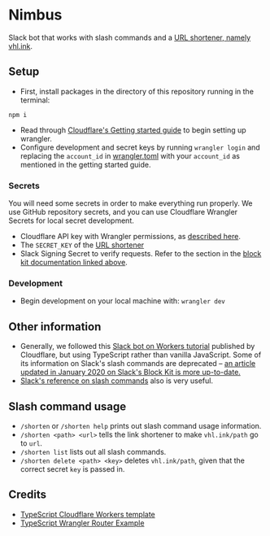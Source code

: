 # Nimbus

Slack bot that works with slash commands and a [URL shortener, namely vhl.ink](https://github.com/VandyHacks/vhl.ink).

## Setup

- First, install packages in the directory of this repository running in the terminal:

`npm i`

- Read through [Cloudflare's Getting started guide](https://developers.cloudflare.com/workers/learning/getting-started) to begin setting up wrangler.
- Configure development and secret keys by running `wrangler login` and replacing the `account_id` in [wrangler.toml](./wrangler.toml) with your `account_id` as mentioned in the getting started guide.

### Secrets

You will need some secrets in order to make everything run properly. We use GitHub repository secrets, and you can use Cloudflare Wrangler Secrets for local secret development.

- Cloudflare API key with Wrangler permissions, as [described here](https://support.cloudflare.com/hc/en-us/articles/200167836-Managing-API-Tokens-and-Keys).
- The `SECRET_KEY` of the [URL shortener](https://github.com/VandyHacks/vhl.ink)
- Slack Signing Secret to verify requests. Refer to the section in the [block kit documentation linked above](https://api.slack.com/tutorials/slash-block-kit).

### Development

- Begin development on your local machine with:
  `wrangler dev`

## Other information

- Generally, we followed this [Slack bot on Workers tutorial](https://developers.cloudflare.com/workers/tutorials/build-a-slackbot) published by Cloudflare, but using TypeScript rather than vanilla JavaScript. Some of its information on Slack's slash commands are deprecated – [an article updated in January 2020 on Slack's Block Kit is more up-to-date.](https://api.slack.com/tutorials/slash-block-kit)
- [Slack's reference on slash commands](https://api.slack.com/interactivity/slash-commands) also is very useful.

## Slash command usage

- `/shorten` or `/shorten help` prints out slash command usage information.
- `/shorten <path> <url>` tells the link shortener to make `vhl.ink/path` go to `url`.
- `/shorten list` lists out all slash commands.
- `/shorten delete <path> <key>` deletes `vhl.ink/path`, given that the correct secret `key` is passed in.

## Credits

- [TypeScript Cloudflare Workers template](https://github.com/cloudflare/worker-typescript-template)
- [TypeScript Wrangler Router Example](https://github.com/13rac1/cloudflare-ts-worker-template-router)
